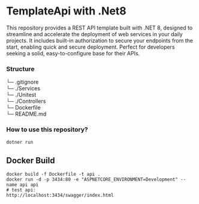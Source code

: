 # TemplateApi with .Net8
This repository provides a REST API template built with .NET 8, designed to streamline and accelerate the deployment of web services in your daily projects. It includes built-in authorization to secure your endpoints from the start, enabling quick and secure deployment. Perfect for developers seeking a solid, easy-to-configure base for their APIs.

### Structure
└─ .gitignore <br>
└─ ./Services <br>
└─ ./Unitest <br>
└─ ./Controllers <br>
└─ Dockerfile <br>
└─ README.md <br>

### How to use this repository?
```
dotner run
```

## Docker Build

```
docker build -f Dockerfile -t api .
docker run -d -p 3434:80 -e "ASPNETCORE_ENVIRONMENT=Development" --name api api
# test api:
http://localhost:3434/swagger/index.html
```

